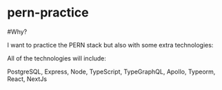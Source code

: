 # pern-practice

#Why?

I want to practice the PERN stack but also with some extra technologies:

All of the technologies will include:

PostgreSQL, Express, Node, TypeScript, TypeGraphQL, Apollo, Typeorm, React, NextJs
